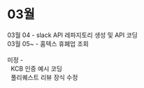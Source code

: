 
# 03월
03월 04 - slack API 레파지토리 생성 및 API 코딩 <br>
03월 05~ - 홈텍스 휴폐업 조회 <br>
<br>
미정 - <br>
&nbsp;&nbsp;KCB 인증 예시 코딩 <br>
&nbsp;&nbsp;풀리퀘스트 리뷰 장식 수정 <br>
